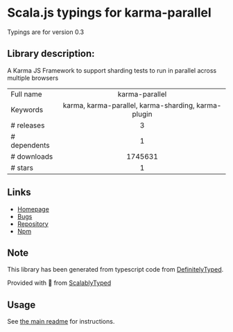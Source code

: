 
# Scala.js typings for karma-parallel

Typings are for version 0.3

## Library description:
A Karma JS Framework to support sharding tests to run in parallel across multiple browsers

|                    |                 |
| ------------------ | :-------------: |
| Full name          | karma-parallel |
| Keywords           | karma, karma-parallel, karma-sharding, karma-plugin |
| # releases         | 3 |
| # dependents       | 1 |
| # downloads        | 1745631 |
| # stars            | 1 |

## Links
- [Homepage](https://github.com/joeljeske/karma-parallel#readme)
- [Bugs](https://github.com/joeljeske/karma-parallel/issues)
- [Repository](https://github.com/joeljeske/karma-parallel)
- [Npm](https://www.npmjs.com/package/karma-parallel)
    


## Note
This library has been generated from typescript code from [DefinitelyTyped](https://definitelytyped.org).

Provided with :purple_heart: from [ScalablyTyped](https://github.com/oyvindberg/ScalablyTyped)

## Usage
See [the main readme](../../readme.md) for instructions.


